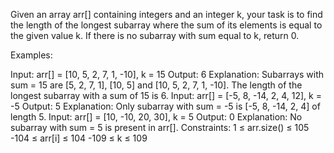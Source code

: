 Given an array arr[] containing integers and an integer k, your task is to find the length of the longest subarray where the sum of its elements is equal to the given value k. If there is no subarray with sum equal to k, return 0.

Examples:

Input: arr[] = [10, 5, 2, 7, 1, -10], k = 15
Output: 6
Explanation: Subarrays with sum = 15 are [5, 2, 7, 1], [10, 5] and [10, 5, 2, 7, 1, -10]. The length of the longest subarray with a sum of 15 is 6.
Input: arr[] = [-5, 8, -14, 2, 4, 12], k = -5
Output: 5
Explanation: Only subarray with sum = -5 is [-5, 8, -14, 2, 4] of length 5.
Input: arr[] = [10, -10, 20, 30], k = 5
Output: 0
Explanation: No subarray with sum = 5 is present in arr[].
Constraints:
1 ≤ arr.size() ≤ 105
-104 ≤ arr[i] ≤ 104
-109 ≤ k ≤ 109